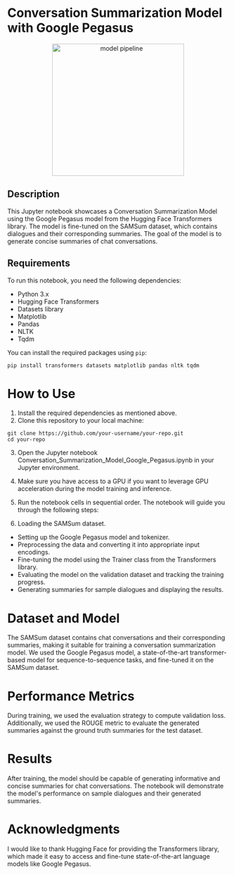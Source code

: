 # Conversation Summarization Model with Google Pegasus

<p align="center">
  <img src="https://github.com/123Satyajeet123/text-summarizer/assets/103361055/3c9e4b08-3079-4a67-8a5c-b3aecd0aa6b6" alt="model pipeline" height=300rem>
</p>

## Description

This Jupyter notebook showcases a Conversation Summarization Model using the Google Pegasus model from the Hugging Face Transformers library. The model is fine-tuned on the SAMSum dataset, which contains dialogues and their corresponding summaries. The goal of the model is to generate concise summaries of chat conversations.

## Requirements

To run this notebook, you need the following dependencies:

- Python 3.x
- Hugging Face Transformers
- Datasets library
- Matplotlib
- Pandas
- NLTK
- Tqdm

You can install the required packages using `pip`:

```bash
pip install transformers datasets matplotlib pandas nltk tqdm
```

# How to Use
1. Install the required dependencies as mentioned above.
2. Clone this repository to your local machine:
```
git clone https://github.com/your-username/your-repo.git
cd your-repo
```

3. Open the Jupyter notebook Conversation_Summarization_Model_Google_Pegasus.ipynb in your Jupyter environment.

4. Make sure you have access to a GPU if you want to leverage GPU acceleration during the model training and inference.

5. Run the notebook cells in sequential order. The notebook will guide you through the following steps:

5. Loading the SAMSum dataset.
  - Setting up the Google Pegasus model and tokenizer.
  - Preprocessing the data and converting it into appropriate input encodings.
  - Fine-tuning the model using the Trainer class from the Transformers library.
  - Evaluating the model on the validation dataset and tracking the training progress.
  - Generating summaries for sample dialogues and displaying the results.

# Dataset and Model

The SAMSum dataset contains chat conversations and their corresponding summaries, making it suitable for training a conversation summarization model. We used the Google Pegasus model, a state-of-the-art transformer-based model for sequence-to-sequence tasks, and fine-tuned it on the SAMSum dataset.

# Performance Metrics
During training, we used the evaluation strategy to compute validation loss. Additionally, we used the ROUGE metric to evaluate the generated summaries against the ground truth summaries for the test dataset.

# Results
After training, the model should be capable of generating informative and concise summaries for chat conversations. The notebook will demonstrate the model's performance on sample dialogues and their generated summaries.

# Acknowledgments
I would like to thank Hugging Face for providing the Transformers library, which made it easy to access and fine-tune state-of-the-art language models like Google Pegasus.





